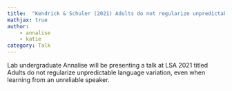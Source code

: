 ```yaml
---
title:  "Kendrick & Schuler (2021) Adults do not regularize unpredictable language variation, even when learning from an unreliable speaker"
mathjax: true
author: 
    - annalise
    - katie
category: Talk
---
```



Lab undergraduate Annalise will be presenting a talk at LSA 2021 titled Adults do not regularize unpredictable language variation, even when learning from an unreliable speaker. 

